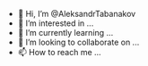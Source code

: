 - 👋 Hi, I’m @AleksandrTabanakov
- 👀 I’m interested in ...
- 🌱 I’m currently learning ...
- 💞️ I’m looking to collaborate on ...
- 📫 How to reach me ...

<!---
AleksandrTabanakov/AleksandrTabanakov is a ✨ special ✨ repository because its `README.md` (this file) appears on your GitHub profile.
You can click the Preview link to take a look at your changes.
--->
